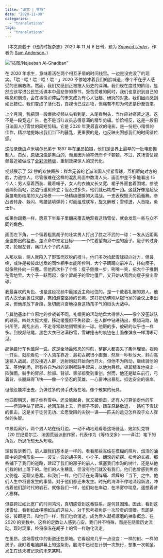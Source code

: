 ```yaml
---
title: "译文 | 雪埋"
date: "2020-11-08"
categories: 
  - "translations"
tags: 
  - "translations"
---
```


（本文原载于《纽约时报杂志》2020 年 11 月 8 日刊，题为 [_Snowed Under_](https://www.nytimes.com/2020/11/05/magazine/snowball-video-fight.html)，作者为 [Sam Anderson](https://twitter.com/shamblanderson)。）

!["插图/Najeebah Al-Ghadban"](https://p178.p0.n0.cdn.getcloudapp.com/items/jkuDNnRZ/08mag-screenland-superJumbo-v3.jpg?v=ad00148914e243910002a4d3c705de29)

在 2020 年求生，意味着活在两个相互矛盾的时间线里。一边是没完没了的现实。「喂！喂！喂！喂！喂！」2020 不停地冲着我们的脸喊道，像个不在乎人感受的恶霸教练。然而，我们又感到正被拖入历史的深渊。我们现在度过的阶段，显然应该写进公民生活课本中最悲惨的章节。受苦受难的同时，我们也意识到自己的喘息和崩溃，会在事情消停后的未来成为有心人归档、研究的对象。我们因而感到如此错位。我们变成了活化石，自视也已成古物，但痛苦不知为何还是纷至沓来。

上个月间，我把同一段爆款视频从头看到尾、从尾看到头，当作应对痛苦之道。这不是一段竞选广告，也不是当红议员志得意满的精华剪辑。恰恰相反，这是一段旧日法国人打雪仗的简短剪辑。它是 2020 年我最喜欢的电影，是一份短小精悍的佳作，精准地提炼出我们当下的骚乱，更重要的是，也反映出困惑我们的时间错位感。

这段录像由卢米埃尔兄弟于 1897 年在里昂拍摄，他们是世界上最早的一批电影摄制人。自然，[原版录像是黑白的](https://www.youtube.com/watch?v=-rAMRBWy2to)，而且因为帧率低而卡卡顿顿。不过，这场雪仗视频最近被做成了[全彩流畅版](https://www.youtube.com/watch?v=tuFu9-bfnQk)，重制效果惊人的现代化。

视频展示了 52 秒的欢快厮杀：群龙无首的老派法国人捏紧雪球，互相砸向对方的脸，力道惊人。尽管很难在这样的混乱局面中数清人头，画面中差不多能看出 15 个人：男人穿着西装、戴着帽子，女人的衣袖又长又宽、裙子外面套着围裙。参战者隔街而站，路边行道树耸立；但没过多久，他们就已糊成一团。这就好像是超级英雄电影结尾的大战场景——一场精编细排的大混战，一支表现毁灭的芭蕾舞。参战者转身、躲闪、弯腰装填弹药；时而组成联军，旋又解散；雪球迸，人首隐，勇士仆。

如果你跟我一样，愿意下半辈子里翻来覆去地观看这场雪仗，就会发现一些与众不同的角色。

画面左下角，一个留着粗黑胡子的壮实男人打出了胜之不武的一球：一发从近距离全速掷出的猛击，差点命中预定目标——一个忙着望向另一边的瘦子。瘦子转过身来，抡起左臂，痛打大个子的大腿。

从那以后，两人就陷入了野蛮而欢脱的搏斗。他们多次捡起雪球掷向对方，但最终，或许是被彼此迸发的同性相争本能所控制，大个子蹒跚向前冲去，扑向瘦子，就像熊扑向一只鹿。但他再次扑了个空：瘦子侧撤一步，咧嘴一笑，把大个子推倒在雪地里。大个子一跃而起，像个留胡子的雪地僵尸，又开始从背后向瘦子投出雪球。

我最喜欢的角色、也是这段视频中最接近主角地位的，是一个戴着礼帽的男人。他的大衣长到裹住双腿，宛如悬空巫师的长袍。这打扮仿佛刚从银行家的会议上走出来，但他却放下身段，急切而兴奋地投身这场孩子气的街头大战中。

与其他基本伫立原地的参战者不同，礼帽男的活动地盘大得惊人——像个没签球队的球员，四处大摇大摆，移动缓慢但不失轻盈，在人群中钻进钻出，横越马路，随兴所至，胡乱出击，不走寻常路地侧臂掷出一球。他砸的多，被砸的似乎也一样多。到视频结尾，黑色大衣已沾满粉雪，雪球撞击的痕迹在上面像弹痕一样清晰可见。

那辆自行车也值得一说。这是全场最残忍的时刻，整群人都丧失了集体理智。视频一开头，就能看见一个人骑车靠近：最初占据很小画面，然后一秒秒放大，斜向高速掠入战局。还没接近人群，远射炮就开始向他开火。但他不为所动，继续骑他的车。等他到场，所有各自为战的派别都联手起来，以他为目标，极其精准地投出一阵弹雨。骑手的臂部、脸部、背部、颈部都受到重创。然而，他还是踏车前行，弓着背，长腿踩得飞快——像一个坚忍的英雄，一心要冲出暴乱，抵达安全的彼岸。

但他没能冲出去。负弹过多的骑手跌落在地，像个散架的玩具。

他四脚朝天，帽子倒杵雪中。还没能起身，就又被炮击，还有人打算偷走他的车——但骑手站了起来，抢回车跳上去，弃帽子不顾，踏车原路撤退，一路吃下雪球的狙击。这是关于徒劳无功、宏愿受阻的尖锐一课——匹夫的远见怎样毁于众人骤然的失智。

中景距离外，两个男人站在街灯边，一动不动地观看着这场骚乱，宛如贝克特（20 世纪爱尔兰、法国荒诞派剧作家，代表作为《等待戈多》——译注）笔下的角色，所思所想无从知晓。

理智告诉我们，前人跟我们基本是一样的。看看那些冻结在模糊的照片、烟渍的油画中的定格形象——一波又一波的胡子男、小个子、翻滚的裙摆、松垮的长裤。那些铺下了我们的道路，建起了我们的房子的前人，填塞我们水沟的树叶，还是从他们栽的树上落下的。他们的人生糟乱，但没有他们就没有我们。他们也曾感到焦虑又彷徨、无聊又愚蠢。和我们一样，他们活在充满阵痛、烦躁的「当下」之中。他们人生中将要发生的事情，对于他们都还未发生。时光的海洋不停地涌起新浪，冲击着他们那时代的岩石。就像我们一样，他们站在岸边，在冷雾中喘息，遥想着昔人模样。

但要跨过如此宽广的时间鸿沟，真切感受到这番联系，是何其困难。因此，看到这场雪仗，看到如此栩栩如生的这些人，对于思考视角是一次珍贵的馈赠。吾即是彼，彼即是吾。和他们一样，我们也会消逝，成为后人凝视琢磨的抽象概念。在 2020 的变数中，这样的定数让人感到心安。我们并不特殊，而是在随着历史流动。现时现事，终将像冻在胡子上的雪一样融化流走。

在里昂，这场雪仗中的街道还在原地。它看起来几乎一点没变：一样的树、一样的房子。我盯着电脑屏幕上的这条街，脑海中已经在计划一次旅行，想象一次朝圣，发生在还未被记录的未来某时。
